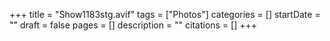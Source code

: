 +++
title = "Show1183stg.avif"
tags = ["Photos"]
categories = []
startDate = ""
draft = false
pages = []
description = ""
citations = []
+++
